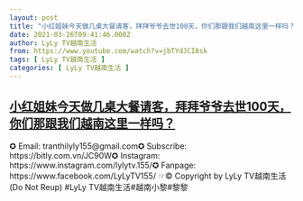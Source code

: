 ```yaml
---
layout: post
title: "小红姐妹今天做几桌大餐请客，拜拜爷爷去世100天，你们那跟我们越南这里一样吗？"
date: 2021-03-26T09:41:46.000Z
author: LyLy TV越南生活
from: https://www.youtube.com/watch?v=jbTYdJCI8sk
tags: [ LyLy TV越南生活 ]
categories: [ LyLy TV越南生活 ]
---
```

<!--1616751706000-->
[小红姐妹今天做几桌大餐请客，拜拜爷爷去世100天，你们那跟我们越南这里一样吗？](https://www.youtube.com/watch?v=jbTYdJCI8sk)
------

<div>
✪ Email: tranthilyly155@gmail.com✪ Subscribe: https://bitly.com.vn/JC90W✪ Instagram: https://www.instagram.com/lylytv.155/✪  Fanpage: https://www.facebook.com/LyLyTV155/ ☞© Copyright by LyLy TV越南生活 (Do Not Reup) #LyLy TV越南生活#越南小黎#黎黎
</div>
